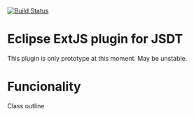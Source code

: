 [![Build Status](https://travis-ci.org/zulus/extjs-eclipse.png)](https://travis-ci.org//zulus/extjs-eclipse)

# Eclipse ExtJS plugin for JSDT
This plugin is only prototype at this moment. May be unstable. 

# Funcionality
Class outline